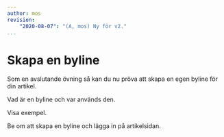 ```yaml
---
author: mos
revision:
    "2020-08-07": "(A, mos) Ny för v2."
...
```

Skapa en byline
==================================

Som en avslutande övning så kan du nu pröva att skapa en egen byline för din artikel.

<!--more-->

Vad är en byline och var används den.

Visa exempel.

Be om att skapa en byline och lägga in på artikelsidan.
